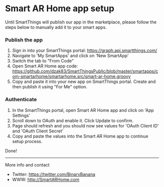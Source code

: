 # Smart AR Home app setup

Until SmartThings will publish our app in the marketplace, please follow the steps below to manually add it to your smart apps.

### Publish the app
1. Sign in into your SmartThings portal: https://graph.api.smartthings.com/
2. Navigate to 'My SmartApps' and click on 'New SmartApp'
3. Switch the tab to "From Code"
4. Open Smart AR Home app code: https://github.com/dzak83/SmartThingsPublic/blob/master/smartapps/com-smartarhome/smartarhome.src/smart-ar-home.groovy 
5. Copy and paste it into your new app on SmartThings portal. Create and then publish it using "For Me" option.

### Authenticate
1. In the SmartThings portal, open Smart AR Home app and click on 'App Settings'
2. Scroll down to OAuth and enable it. Click Update to confirm.
3. Page should refresh and you should now see values for 'OAuth Client ID' and 'OAuth Client Secret'
4. Copy and paste the values into the Smart AR Home app to continue setup process.

Done!

---

More info and contact

* Twitter: https://twitter.com/BinaryBanana
* WWW: http://SmartARHome.com
